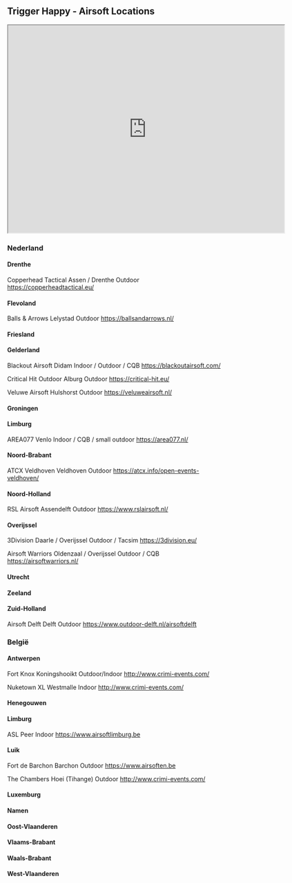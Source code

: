 ## Trigger Happy - Airsoft Locations

<iframe src="https://www.google.com/maps/d/embed?mid=1O5zLxtETu6gk1xVjNNkCIHg4fDYUnuno" width="640" height="480"></iframe>

### Nederland

#### Drenthe

Copperhead Tactical
Assen / Drenthe
Outdoor
https://copperheadtactical.eu/

#### Flevoland

Balls & Arrows
Lelystad
Outdoor
https://ballsandarrows.nl/

#### Friesland

#### Gelderland

Blackout Airsoft
Didam
Indoor / Outdoor / CQB
https://blackoutairsoft.com/

Critical Hit Outdoor
Alburg
Outdoor
https://critical-hit.eu/

Veluwe Airsoft
Hulshorst
Outdoor
https://veluweairsoft.nl/

#### Groningen

#### Limburg

AREA077
Venlo
Indoor / CQB / small outdoor
https://area077.nl/

#### Noord-Brabant

ATCX Veldhoven
Veldhoven
Outdoor
https://atcx.info/open-events-veldhoven/

#### Noord-Holland

RSL Airsoft
Assendelft
Outdoor
https://www.rslairsoft.nl/

#### Overijssel

3Division
Daarle / Overijssel
Outdoor / Tacsim
https://3division.eu/

Airsoft Warriors
Oldenzaal / Overijssel
Outdoor / CQB
https://airsoftwarriors.nl/

#### Utrecht

#### Zeeland

#### Zuid-Holland

Airsoft Delft
Delft
Outdoor
https://www.outdoor-delft.nl/airsoftdelft

### België

#### Antwerpen

Fort Knox
Koningshooikt
Outdoor/Indoor
http://www.crimi-events.com/

Nuketown XL
Westmalle
Indoor
http://www.crimi-events.com/

#### Henegouwen

#### Limburg

ASL
Peer
Indoor
https://www.airsoftlimburg.be

#### Luik

Fort de Barchon
Barchon
Outdoor
https://www.airsoften.be

The Chambers
Hoei (Tihange)
Outdoor
http://www.crimi-events.com/

#### Luxemburg

#### Namen

#### Oost-Vlaanderen

#### Vlaams-Brabant

#### Waals-Brabant

#### West-Vlaanderen
